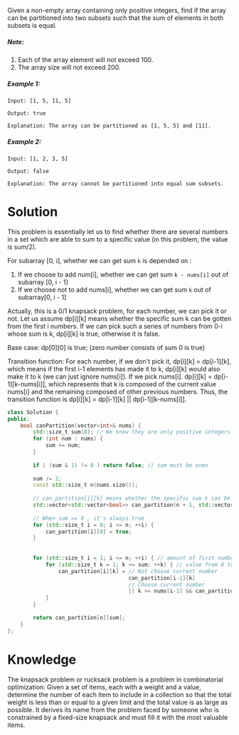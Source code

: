 Given a non-empty array containing only positive integers, find if the array can be partitioned into two subsets such that the sum of elements in both subsets is equal.

##### Note:

1. Each of the array element will not exceed 100.
2. The array size will not exceed 200.

##### Example 1:

```
Input: [1, 5, 11, 5]

Output: true

Explanation: The array can be partitioned as [1, 5, 5] and [11].
```

##### Example 2:

```
Input: [1, 2, 3, 5]

Output: false

Explanation: The array cannot be partitioned into equal sum subsets.
```

# Solution

This problem is essentially let us to find whether there are several numbers in a set which are able to sum to a specific value (in this problem, the value is sum/2).

For subarray [0, i], whether we can get sum ```k``` is depended on :

1. If we choose to add num[i], whether we can get sum ```k - nums[i]``` out of subarray [0, i - 1]
2. If we choose not to add nums[i], whether we can get sum ```k``` out of subarray[0, i - 1]

Actually, this is a 0/1 knapsack problem, for each number, we can pick it or not. Let us assume dp[i][k] means whether the specific sum k can be gotten from the first i numbers. If we can pick such a series of numbers from 0-i whose sum is k, dp[i][k] is true, otherwise it is false.

Base case: dp[0][0] is true; (zero number consists of sum 0 is true)

Transition function: For each number, if we don't pick it, dp[i][k] = dp[i-1][k], which means if the first i-1 elements has made it to k, dp[i][k] would also make it to k (we can just ignore nums[i]). If we pick nums[i]. dp[i][k] = dp[i-1][k-nums[i]], which represents that k is composed of the current value nums[i] and the remaining composed of other previous numbers. Thus, the transition function is dp[i][k] = dp[i-1][k] || dp[i-1][k-nums[i]].

```cpp
class Solution {
public:
    bool canPartition(vector<int>& nums) {
        std::size_t sum(0); // We know they are only positive integers
        for (int num : nums) {
            sum += num;
        }
        
        if ( (sum & 1) != 0 ) return false; // sum must be even
        
        sum /= 2;
        const std::size_t n(nums.size());
        
        // can_partition[i][k] means whether the specific sum k can be gotten from the first i numbers
        std::vector<std::vector<bool>> can_partition(n + 1, std::vector<bool>(sum + 1, false));
        
        // When sum == 0 , it's always true
        for (std::size_t i = 0; i <= n; ++i) {
            can_partition[i][0] = true;
        }
        
        
        for (std::size_t i = 1; i <= n; ++i) { // amount of first numbers in nums 
            for (std::size_t k = 1; k <= sum; ++k) { // value from 0 to sum
                can_partition[i][k] = // Not choose current number
                                      can_partition[i-1][k] 
                                      // Choose current number
                                      || k >= nums[i-1] && can_partition[i - 1][k - nums[i - 1]];
            }
        }
        
        return can_partition[n][sum];
    }
};
```

# Knowledge

The knapsack problem or rucksack problem is a problem in combinatorial optimization: Given a set of items, each with a weight and a value, determine the number of each item to include in a collection so that the total weight is less than or equal to a given limit and the total value is as large as possible. It derives its name from the problem faced by someone who is constrained by a fixed-size knapsack and must fill it with the most valuable items.


